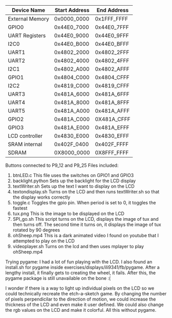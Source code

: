 Device Name         |   Start Address   |       End Address
-----------         |   -------------   |       -----------
External Memory     |   0x0000_0000     |       0x1FFF_FFFF
GPIO0               |   0x44E0_7000     |       0x44E0_7FFF
UART Registers      |   0x44E0_9000     |       0x44E0_9FFF
I2C0                |   0x44E0_B000     |       0x44E0_BFFF
UART1               |   0x4802_2000     |       0x4802_2FFF
UART2               |   0x4802_4000     |       0x4802_4FFF
I2C1                |   0x4802_A000     |       0x4802_AFFF
GPIO1               |   0x4804_C000     |       0x4804_CFFF
I2C2                |   0x4819_C000     |       0x4819_CFFF
UART3               |   0x481A_6000     |       0x481A_6FFF
UART4               |   0x481A_8000     |       0x481A_8FFF
UART5               |   0x481A_A000     |       0x481A_AFFF
GPIO2               |   0x481A_C000     |       0X481A_CFFF
GPIO3               |   0x481A_E000     |       0x481A_EFFF
LCD controller      |   0x4830_E000     |       0x4830_EFFF
SRAM internal       |   0x402F_0400     |       0x402F_FFFF
SDRAM               |   0X8000_0000     |       0X8FFF_FFFF

Buttons connected to P9_12 and P9_25
Files included:
1. btnLED.c
    This file uses the switches on GPIO1 and GPIO3 
2. backlight.python
    Sets up the backlight for the LCD display
3. textWriter.sh
    Sets up the text I want to display on the LCD
4. textondisplay.sh
    Turns on the LCD and then runs textWriter.sh so that the display works correctly
5. toggle.c
    Toggles the gpio pin. When period is set to 0, it toggles the fastest
6. tux.png
    This is the image to be displayed on the LCD
7. SPI_go.sh
    This script turns on the LCD, displays the image of tux and then turns off.
    The  second time it turns on, it displays the image of tux rotated by 90 degrees
8. ohSheep.mp4
    This is a dark animated video I found on youtube that I attempted to play on the LCD
9. videoplayer.sh
    Turns on the lcd and then uses mplayer to play ohSheep.mp4

Trying pygame:
I had a lot of fun playing with the LCD. I also found an install.sh for pygame inside
exercises/displays/ili9341/fb/pygame. After a lengthy install, it finally gets to creating 
the wheel, it fails. After this, the pygame package is still unavailable on the bone :(

I wonder if there is a way to light up individual pixels on the LCD so we could 
technically recreate the etch-a-sketch game. By changing the number of pixels 
perpendicilar to the direction of motion, we could increase the thickness of the LCD
and even make it user defined. We could also change the rgb values on the LCD and make
it colorful. All this without pygame.